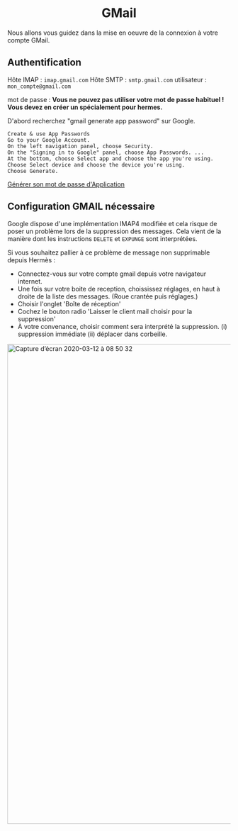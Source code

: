 <h1 align="center">GMail</h1>

Nous allons vous guidez dans la mise en oeuvre de la connexion à votre compte GMail.

## Authentification

Hôte IMAP : `imap.gmail.com`
Hôte SMTP : `smtp.gmail.com`
utilisateur : `mon_compte@gmail.com`

mot de passe : **Vous ne pouvez pas utiliser votre mot de passe habituel ! Vous devez en créer un spécialement pour hermes.**

D'abord recherchez "gmail generate app password" sur Google.

```
Create & use App Passwords
Go to your Google Account.
On the left navigation panel, choose Security.
On the "Signing in to Google" panel, choose App Passwords. ...
At the bottom, choose Select app and choose the app you're using.
Choose Select device and choose the device you're using.
Choose Generate.
```

[Générer son mot de passe d'Application](https://support.google.com/accounts/answer/185833?hl=fr)

## Configuration GMAIL nécessaire

Google dispose d'une implémentation IMAP4 modifiée et cela risque de poser un problème lors de la suppression des messages.
Cela vient de la manière dont les instructions `DELETE` et `EXPUNGE` sont interprétées.

Si vous souhaitez pallier à ce problème de message non supprimable depuis Hermès :

  - Connectez-vous sur votre compte gmail depuis votre navigateur internet.
  - Une fois sur votre boite de reception, choississez réglages, en haut à droite de la liste des messages. (Roue crantée puis réglages.)
  - Choisir l'onglet 'Boîte de réception' 
  - Cochez le bouton radio 'Laisser le client mail choisir pour la suppression'
  - À votre convenance, choisir comment sera interprété la suppression. (i) suppression immédiate (ii) déplacer dans corbeille.

<img width="1083" alt="Capture d’écran 2020-03-12 à 08 50 32" src="https://user-images.githubusercontent.com/9326700/76499214-97750500-643e-11ea-9c03-3f58b789ba21.png">
